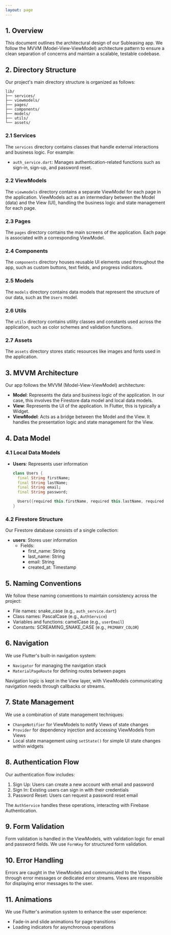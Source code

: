 ```yaml
---
layout: page
---
```


## 1. Overview

This document outlines the architectural design of our Subleasing app. We follow the MVVM (Model-View-ViewModel) architecture pattern to ensure a clean separation of concerns and maintain a scalable, testable codebase.

## 2. Directory Structure

Our project's main directory structure is organized as follows:

```
lib/
├── services/
├── viewmodels/
├── pages/
├── components/
├── models/
├── utils/
└── assets/
```

### 2.1 Services

The `services` directory contains classes that handle external interactions and business logic. For example:
- `auth_service.dart`: Manages authentication-related functions such as sign-in, sign-up, and password reset.

### 2.2 ViewModels

The `viewmodels` directory contains a separate ViewModel for each page in the application. ViewModels act as an intermediary between the Model (data) and the View (UI), handling the business logic and state management for each page.

### 2.3 Pages

The `pages` directory contains the main screens of the application. Each page is associated with a corresponding ViewModel.

### 2.4 Components

The `components` directory houses reusable UI elements used throughout the app, such as custom buttons, text fields, and progress indicators.

### 2.5 Models

The `models` directory contains data models that represent the structure of our data, such as the `Users` model.

### 2.6 Utils

The `utils` directory contains utility classes and constants used across the application, such as color schemes and validation functions.

### 2.7 Assets

The `assets` directory stores static resources like images and fonts used in the application.

## 3. MVVM Architecture

Our app follows the MVVM (Model-View-ViewModel) architecture:

- **Model**: Represents the data and business logic of the application. In our case, this involves the Firestore data model and local data models.
- **View**: Represents the UI of the application. In Flutter, this is typically a Widget.
- **ViewModel**: Acts as a bridge between the Model and the View. It handles the presentation logic and state management for the View.

## 4. Data Model

### 4.1 Local Data Models

- **Users**: Represents user information
  ```dart
  class Users {
    final String firstName;
    final String lastName;
    final String email;
    final String password;

    Users({required this.firstName, required this.lastName, required this.email, required this.password});
  }
  ```

### 4.2 Firestore Structure

Our Firestore database consists of a single collection:

- **users**: Stores user information
  - Fields:
    - first_name: String
    - last_name: String
    - email: String
    - created_at: Timestamp

## 5. Naming Conventions

We follow these naming conventions to maintain consistency across the project:

- File names: snake_case (e.g., `auth_service.dart`)
- Class names: PascalCase (e.g., `AuthService`)
- Variables and functions: camelCase (e.g., `userEmail`)
- Constants: SCREAMING_SNAKE_CASE (e.g., `PRIMARY_COLOR`)

## 6. Navigation

We use Flutter's built-in navigation system:

- `Navigator` for managing the navigation stack
- `MaterialPageRoute` for defining routes between pages

Navigation logic is kept in the View layer, with ViewModels communicating navigation needs through callbacks or streams.

## 7. State Management

We use a combination of state management techniques:

- `ChangeNotifier` for ViewModels to notify Views of state changes
- `Provider` for dependency injection and accessing ViewModels from Views
- Local state management using `setState()` for simple UI state changes within widgets

## 8. Authentication Flow

Our authentication flow includes:

1. Sign Up: Users can create a new account with email and password
2. Sign In: Existing users can sign in with their credentials
3. Password Reset: Users can request a password reset email

The `AuthService` handles these operations, interacting with Firebase Authentication.

## 9. Form Validation

Form validation is handled in the ViewModels, with validation logic for email and password fields. We use `FormKey` for structured form validation.

## 10. Error Handling

Errors are caught in the ViewModels and communicated to the Views through error messages or dedicated error streams. Views are responsible for displaying error messages to the user.

## 11. Animations

We use Flutter's animation system to enhance the user experience:

- Fade-in and slide animations for page transitions
- Loading indicators for asynchronous operations
